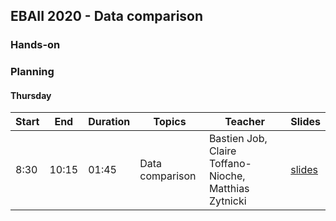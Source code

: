 ## EBAII 2020 - Data comparison

### Hands-on


### Planning

#### Thursday
| **Start** | **End** | **Duration** | **Topics** | **Teacher** | **Slides** |
| -------- | --------- | --------- | ----------- | ----------- | ----------- |
| 8:30 | 10:15 | 01:45 | Data comparison | Bastien Job, Claire Toffano-Nioche, Matthias Zytnicki | [slides](https://docs.google.com/presentation/d/15qE95kW9H6fAha-2LnCVpMZxEwUDKZyedESeopzR704/edit?usp=sharing) |
